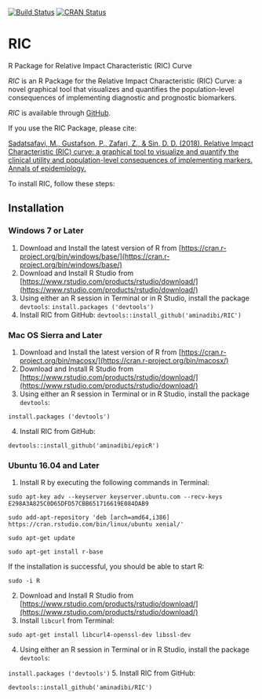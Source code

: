 [![Build Status](https://travis-ci.org/resplab/RIC.svg?branch=master)](https://travis-ci.org/resplab/RIC)
[![CRAN Status](https://www.r-pkg.org/badges/version/RIC)](https://cran.r-project.org/web/packages/RIC/index.html)

# RIC
R Package for Relative Impact Characteristic (RIC) Curve

*RIC* is an R Package for the Relative Impact Characteristic (RIC) Curve: a novel graphical tool that visualizes and quantifies the population-level consequences of implementing diagnostic and prognostic biomarkers.

*RIC* is available through [GitHub](https://github.com/aminadibi/RIC). 

If you use the RIC Package, please cite:

[Sadatsafavi, M., Gustafson, P., Zafari, Z., & Sin, D. D. (2018). Relative Impact Characteristic (RIC) curve: a graphical tool to visualize and quantify the clinical utility and population-level consequences of implementing markers. Annals of epidemiology.](https://www.sciencedirect.com/science/article/pii/S104727971830005X)


To install RIC, follow these steps:

## Installation
### Windows 7 or Later
1. Download and Install the latest version of R from [https://cran.r-project.org/bin/windows/base/](https://cran.r-project.org/bin/windows/base/)
2. Download and Install R Studio from [https://www.rstudio.com/products/rstudio/download/](https://www.rstudio.com/products/rstudio/download/)
3. Using either an R session in Terminal or in R Studio, install the package `devtools`:
  `install.packages ('devtools')`
4. Install RIC from GitHub:
  `devtools::install_github('aminadibi/RIC')`


### Mac OS Sierra and Later
1. Download and Install the latest version of R from [https://cran.r-project.org/bin/macosx/](https://cran.r-project.org/bin/macosx/)
2. Download and Install R Studio from [https://www.rstudio.com/products/rstudio/download/](https://www.rstudio.com/products/rstudio/download/)
3. Using either an R session in Terminal or in R Studio, install the package `devtools`:

  `install.packages ('devtools')`

4. Install RIC from GitHub:

`devtools::install_github('aminadibi/epicR')`

### Ubuntu 16.04 and Later
1. Install R by executing the following commands in Terminal:

  `sudo apt-key adv --keyserver keyserver.ubuntu.com --recv-keys E298A3A825C0D65DFD57CBB651716619E084DAB9`

  `sudo add-apt-repository 'deb [arch=amd64,i386] https://cran.rstudio.com/bin/linux/ubuntu xenial/'`

  `sudo apt-get update`

  `sudo apt-get install r-base`

If the installation is successful, you should be able to start R:

  `sudo -i R`

2. Download and Install R Studio from [https://www.rstudio.com/products/rstudio/download/](https://www.rstudio.com/products/rstudio/download/)
3. Install `libcurl` from Terminal: 

  `sudo apt-get install libcurl4-openssl-dev libssl-dev`

4. Using either an R session in Terminal or in R Studio, install the package `devtools`:

  `install.packages ('devtools')`
5. Install RIC from GitHub:

  `devtools::install_github('aminadibi/RIC')`

